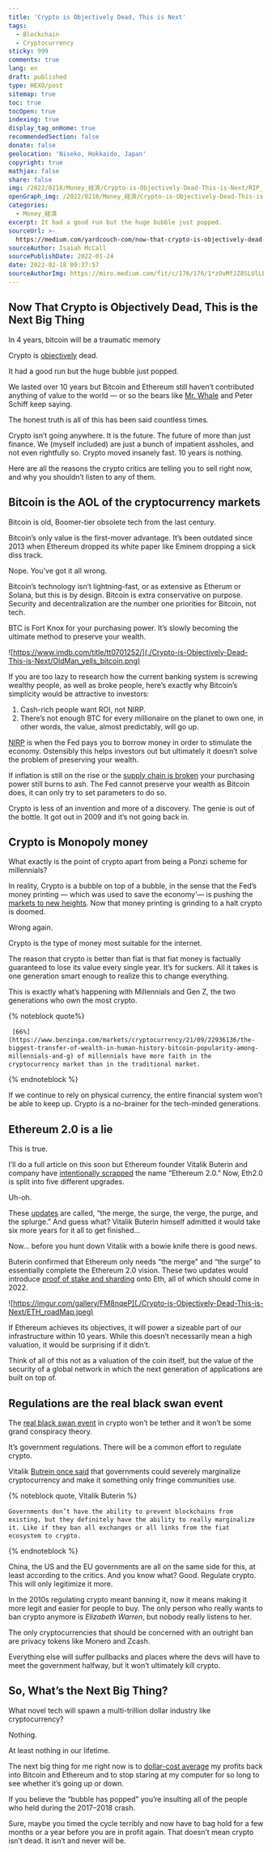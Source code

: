 ```yaml
---
title: 'Crypto is Objectively Dead, This is Next'
tags:
  - Blockchain
  - Cryptocurrency
sticky: 999
comments: true
lang: en
draft: published
type: HEXO/post
sitemap: true
toc: true
tocOpen: true
indexing: true
display_tag_onHome: true
recommendedSection: false
donate: false
geolocation: 'Niseko, Hokkaido, Japan'
copyright: true
mathjax: false
share: false
img: /2022/0218/Money_経済/Crypto-is-Objectively-Dead-This-is-Next/RIP_BTC.svg
openGraph_img: /2022/0218/Money_経済/Crypto-is-Objectively-Dead-This-is-Next/RIP_BTC.png
categories:
  - Money_経済
excerpt: It had a good run but the huge bubble just popped.
sourceUrl: >-
  https://medium.com/yardcouch-com/now-that-crypto-is-objectively-dead-this-is-the-next-big-thing-87bbc7ff55bb
sourceAuthor: Isaiah McCall
sourcePublishDate: 2022-01-24
date: 2022-02-18 09:37:57
sourceAuthorImg: https://miro.medium.com/fit/c/176/176/1*zOvMfJZ8SLUlLE--q6iYpQ.jpeg
---
```

## Now That Crypto is Objectively Dead, This is the Next Big Thing

 In 4 years, bitcoin will be a traumatic memory

 Crypto is [objectively](https://medium.com/yardcouch-com/now-that-crypto-is-dead-whats-the-next-big-thing-b71630da9867) dead.


 It had a good run but the huge bubble just popped.

 We lasted over 10 years but Bitcoin and Ethereum still haven’t contributed anything of value to the world — or so the bears like [Mr. Whale](https://twitter.com/CryptoWhale?ref_src=twsrc%5Egoogle%7Ctwcamp%5Eserp%7Ctwgr%5Eauthor) and Peter Schiff keep saying.

 The honest truth is all of this has been said countless times.

 Crypto isn’t going anywhere. It is the future. The future of more than just finance. We (myself included) are just a bunch of impatient assholes, and not even rightfully so. Crypto moved insanely fast. 10 years is nothing.

 Here are all the reasons the crypto critics are telling you to sell right now, and why you shouldn’t listen to any of them.


## Bitcoin is the AOL of the cryptocurrency markets

 Bitcoin is old, Boomer-tier obsolete tech from the last century.

 Bitcoin’s only value is the first-mover advantage. It’s been outdated since 2013 when Ethereum dropped its white paper like Eminem dropping a sick diss track.

 Nope. You’ve got it all wrong.

 Bitcoin’s technology isn’t lightning-fast, or as extensive as Etherum or Solana, but this is by design. Bitcoin is extra conservative on purpose. Security and decentralization are the number one priorities for Bitcoin, not tech.

 BTC is Fort Knox for your purchasing power. It’s slowly becoming the ultimate method to preserve your wealth.

 ![https://www.imdb.com/title/tt0701252/](./Crypto-is-Objectively-Dead-This-is-Next/OldMan_yells_bitcoin.png)

 If you are too lazy to research how the current banking system is screwing wealthy people, as well as broke people, here’s exactly why Bitcoin’s simplicity would be attractive to investors:

 1) Cash-rich people want ROI, not NIRP.
 2) There’s not enough BTC for every millionaire on the planet to own one, in other words, the value, almost predictably, will go up.

 [NIRP](https://www.investopedia.com/terms/n/negative-interest-rate-policy-nirp.asp) is when the Fed pays you to borrow money in order to stimulate the economy. Ostensibly this helps investors out but ultimately it doesn’t solve the problem of preserving your wealth.

 If inflation is still on the rise or the [supply chain is broken](https://medium.com/yardcouch-com/welcome-to-2030-i-own-nothing-have-no-privacy-and-life-has-never-been-better-b15eca64b694) your purchasing power still burns to ash. The Fed cannot preserve your wealth as Bitcoin does, it can only try to set parameters to do so.

 Crypto is less of an invention and more of a discovery. The genie is out of the bottle. It got out in 2009 and it’s not going back in.

 
## Crypto is Monopoly money

 What exactly is the point of crypto apart from being a Ponzi scheme for millennials?

 In reality, Crypto is a bubble on top of a bubble, in the sense that the Fed’s money printing — which was used to save the economy’— is pushing the [markets to new heights](https://medium.com/yardcouch-com/hyperinflation-is-now-here-so-spend-your-money-as-soon-as-you-earn-it-ef1b8f99e586). Now that money printing is grinding to a halt crypto is doomed.

 Wrong again.

 Crypto is the type of money most suitable for the internet.

 The reason that crypto is better than fiat is that fiat money is factually guaranteed to lose its value every single year. It’s for suckers. All it takes is one generation smart enough to realize this to change everything.

 This is exactly what’s happening with Millennials and Gen Z, the two generations who own the most crypto.

 {% noteblock quote%}

     [66%](https://www.benzinga.com/markets/cryptocurrency/21/09/22936136/the-biggest-transfer-of-wealth-in-human-history-bitcoin-popularity-among-millennials-and-g) of millennials have more faith in the cryptocurrency market than in the traditional market.
 
 {% endnoteblock %}

 If we continue to rely on physical currency, the entire financial system won’t be able to keep up. Crypto is a no-brainer for the tech-minded generations.


## Ethereum 2.0 is a lie

 This is true.

 I’ll do a full article on this soon but Ethereum founder Vitalik Buterin and company have [intentionally scrapped](https://www.youtube.com/watch?v=bg9NyakaE4E&t=339s) the name “Ethereum 2.0.” Now, Eth2.0 is split into five different upgrades.

 Uh-oh.

 These [updates](https://medium.com/@Ground_Zero/gz-daily-the-merge-surge-verge-purge-and-splurge-of-the-ethereum-blockchain-b1a9e95ff28d) are called, “the merge, the surge, the verge, the purge, and the splurge.” And guess what? Vitalik Buterin himself admitted it would take six more years for it all to get finished…

 Now… before you hunt down Vitalik with a bowie knife there is good news.

 Buterin confirmed that Ethereum only needs “the merge” and “the surge” to essentially complete the Ethereum 2.0 vision. These two updates would introduce [proof of stake and sharding](https://medium.com/yardcouch-com/cardano-vs-ethereum-2-0-which-is-the-best-right-now-fb3baf31825c) onto Eth, all of which should come in 2022.

 ![https://imgur.com/gallery/FM8nqeP](./Crypto-is-Objectively-Dead-This-is-Next/ETH_roadMap.jpeg)

 If Ethereum achieves its objectives, it will power a sizeable part of our infrastructure within 10 years. While this doesn’t necessarily mean a high valuation, it would be surprising if it didn’t.

 Think of all of this not as a valuation of the coin itself, but the value of the security of a global network in which the next generation of applications are built on top of.


## Regulations are the real black swan event

 The [real black swan event](https://medium.com/yardcouch-com/the-real-crypto-black-swan-event-is-coming-now-74e1d336657c) in crypto won’t be tether and it won’t be some grand conspiracy theory.

 It’s government regulations. There will be a common effort to regulate crypto.

 Vitalik [Butrein once said](https://www.youtube.com/watch?v=W8a7mf210zg) that governments could severely marginalize cryptocurrency and make it something only fringe communities use.

 {% noteblock quote, Vitalik Buterin %}

    Governments don’t have the ability to prevent blockchains from existing, but they definitely have the ability to really marginalize it. Like if they ban all exchanges or all links from the fiat ecosystem to crypto.
 
 {% endnoteblock %}

 China, the US and the EU governments are all on the same side for this, at least according to the critics. And you know what? Good. Regulate crypto. This will only legitimize it more.

 In the 2010s regulating crypto meant banning it, now it means making it more legit and easier for people to buy. The only person who really wants to ban crypto anymore is _Elizabeth Warren_, but nobody really listens to her.

 The only cryptocurrencies that should be concerned with an outright ban are privacy tokens like Monero and Zcash.

 Everything else will suffer pullbacks and places where the devs will have to meet the government halfway, but it won’t ultimately kill crypto.


## So, What’s the Next Big Thing?

 What novel tech will spawn a multi-trillion dollar industry like cryptocurrency?

 Nothing.

 At least nothing in our lifetime.

 The next big thing for me right now is to [dollar-cost average](https://medium.com/yardcouch-com/this-is-investment-advice-840b28a3b268) my profits back into Bitcoin and Ethereum and to stop staring at my computer for so long to see whether it’s going up or down.

 If you believe the “bubble has popped” you’re insulting all of the people who held during the 2017–2018 crash.

 Sure, maybe you timed the cycle terribly and now have to bag hold for a few months or a year before you are in profit again. That doesn’t mean crypto isn’t dead. It isn’t and never will be.

 